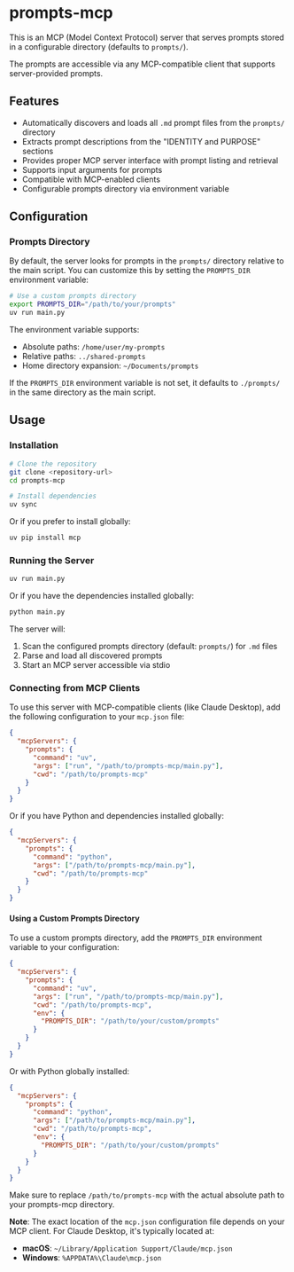 # prompts-mcp

This is an MCP (Model Context Protocol) server that serves prompts stored in a configurable directory (defaults to `prompts/`).

The prompts are accessible via any MCP-compatible client that supports server-provided prompts.

## Features

- Automatically discovers and loads all `.md` prompt files from the `prompts/` directory
- Extracts prompt descriptions from the "IDENTITY and PURPOSE" sections
- Provides proper MCP server interface with prompt listing and retrieval
- Supports input arguments for prompts
- Compatible with MCP-enabled clients
- Configurable prompts directory via environment variable

## Configuration

### Prompts Directory

By default, the server looks for prompts in the `prompts/` directory relative to the main script. You can customize this by setting the `PROMPTS_DIR` environment variable:

```bash
# Use a custom prompts directory
export PROMPTS_DIR="/path/to/your/prompts"
uv run main.py
```

The environment variable supports:
- Absolute paths: `/home/user/my-prompts`
- Relative paths: `../shared-prompts`
- Home directory expansion: `~/Documents/prompts`

If the `PROMPTS_DIR` environment variable is not set, it defaults to `./prompts/` in the same directory as the main script.

## Usage

### Installation

```bash
# Clone the repository
git clone <repository-url>
cd prompts-mcp

# Install dependencies
uv sync
```

Or if you prefer to install globally:

```bash
uv pip install mcp
```

### Running the Server

```bash
uv run main.py
```

Or if you have the dependencies installed globally:

```bash
python main.py
```

The server will:
1. Scan the configured prompts directory (default: `prompts/`) for `.md` files
2. Parse and load all discovered prompts
3. Start an MCP server accessible via stdio

### Connecting from MCP Clients

To use this server with MCP-compatible clients (like Claude Desktop), add the following configuration to your `mcp.json` file:

```json
{
  "mcpServers": {
    "prompts": {
      "command": "uv",
      "args": ["run", "/path/to/prompts-mcp/main.py"],
      "cwd": "/path/to/prompts-mcp"
    }
  }
}
```

Or if you have Python and dependencies installed globally:

```json
{
  "mcpServers": {
    "prompts": {
      "command": "python",
      "args": ["/path/to/prompts-mcp/main.py"],
      "cwd": "/path/to/prompts-mcp"
    }
  }
}
```

#### Using a Custom Prompts Directory

To use a custom prompts directory, add the `PROMPTS_DIR` environment variable to your configuration:

```json
{
  "mcpServers": {
    "prompts": {
      "command": "uv",
      "args": ["run", "/path/to/prompts-mcp/main.py"],
      "cwd": "/path/to/prompts-mcp",
      "env": {
        "PROMPTS_DIR": "/path/to/your/custom/prompts"
      }
    }
  }
}
```

Or with Python globally installed:

```json
{
  "mcpServers": {
    "prompts": {
      "command": "python",
      "args": ["/path/to/prompts-mcp/main.py"],
      "cwd": "/path/to/prompts-mcp",
      "env": {
        "PROMPTS_DIR": "/path/to/your/custom/prompts"
      }
    }
  }
}
```

Make sure to replace `/path/to/prompts-mcp` with the actual absolute path to your prompts-mcp directory.

**Note**: The exact location of the `mcp.json` configuration file depends on your MCP client. For Claude Desktop, it's typically located at:
- **macOS**: `~/Library/Application Support/Claude/mcp.json`
- **Windows**: `%APPDATA%\Claude\mcp.json`
